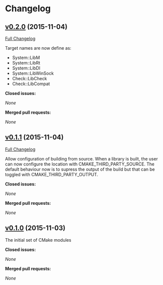 # Changelog

## [v0.2.0](https://github.com/vcatechnology/cmake/tree/v0.2.0) (2015-11-04)
[Full Changelog](https://github.com/vcatechnology/cmake/compare/v0.1.1...v0.2.0)

Target names are now define as:

  - System::LibM
  - System::LibRt
  - System::LibDl
  - System::LibWinSock
  - Check::LibCheck
  - Check::LibCompat

**Closed issues:**

_None_

**Merged pull requests:**

_None_

## [v0.1.1](https://github.com/vcatechnology/cmake/tree/v0.1.1) (2015-11-04)
[Full Changelog](https://github.com/vcatechnology/cmake/compare/v0.1.0...v0.1.1)

Allow configuration of building from source. When a library is built, the user can now configure the location with CMAKE_THIRD_PARTY_SOURCE. The default behaviour now is to supress the output of the build but that can be toggled with CMAKE_THIRD_PARTY_OUTPUT.

**Closed issues:**

_None_

**Merged pull requests:**

_None_

## [v0.1.0](https://github.com/vcatechnology/cmake/tree/v0.1.0) (2015-11-03)


The initial set of CMake modules

**Closed issues:**

_None_

**Merged pull requests:**

_None_
